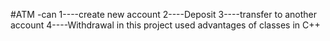 #ATM
-can
1----create new account
2----Deposit
3----transfer to another account
4----Withdrawal
in this project used advantages of classes in C++
